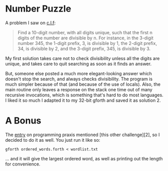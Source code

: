 Number Puzzle
=============

A problem I saw on [c.l.f][1]:

> Find a 10-digit number, with all digits unique, 
> such that the first n digits of the number are 
> divisible by n. For instance, in the 3-digit number 
> 345, the 1-digit prefix, 3, is divisible by 1, the 
> 2-digit prefix, 34, is divisible by 2, and the 3-digit 
> prefix, 345, is divisible by 3.

My first solution takes care not to check divisibility unless all
the digits are unique, and takes care to quit searching as
soon as it finds an answer. 

But, someone else posted a much more elegant-looking answer
which doesn't stop the search, and always checks divisibility.
The program is much simpler because of that (and because of the
use of locals).  Also, the main routine only leaves a response 
on the stack one time out of many recursive invocations, which
is something that's hard to do most languages.  I liked it so 
much I adapted it to my 32-bit gforth and saved it as solution 2.

A Bonus
=======

The [entry][1] on programming praxis mentioned [this other challenge][2],
so I decided to do it as well.  You just run it like so:

```
gforth ordered_words.forth < wordlist.txt 
```

... and it will give the largest ordered word, as well as 
printing out the length for convenience.

[1]: https://groups.google.com/d/topic/comp.lang.forth/qQtSWWql3U8/discussion

